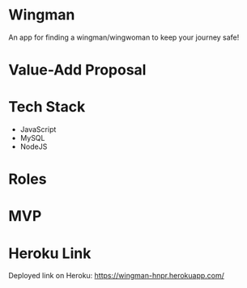 # Wingman

An app for finding a wingman/wingwoman to keep your journey safe!

# Value-Add Proposal

# Tech Stack

- JavaScript
- MySQL
- NodeJS

# Roles

# MVP

# Heroku Link

Deployed link on Heroku: https://wingman-hnpr.herokuapp.com/
